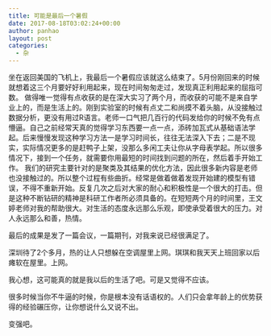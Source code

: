 ```yaml
---
title: 可能是最后一个暑假
date: 2017-08-18T03:02:24+00:00
author: panhao
layout: post
categories:
  - 杂
---
```

坐在返回美国的飞机上，我最后一个暑假应该就这么结束了。5月份刚回来的时候就想着这三个月要好好利用起来，现在时间匆匆走过，发现真正利用起来的屈指可数。 做得唯一觉得有点收获的是在深大实习了两个月，而收获的可能不是来自学业上的，而是生活上的。刚到实验室的时候有点丈二和尚摸不着头脑，从没接触过数据分析，更没有用过R语言。老师一口气把几百行的代码发给你的时候不免有点懵逼。自己之前经常天真的觉得学习东西要一点一点，添砖加瓦式从基础语法学起。后来慢慢发现这种学习方法一是学习时间长，往往无法深入下去；二是不现实，实际情况更多的是赶鸭子上架，没那么多闲工夫让你从字母表学起。所以很多情况下，接到一个任务，就需要你用最短的时间找到问题的所在，然后着手开始工作。 我们的研究主要针对的是聚类及其结果的优化方法，因此很多新内容是老师也没接触过的。所以整个过程有些曲折。经常是做着做着发现开始建的模型有错误，不得不重新开始。反复几次之后对大家的耐心和积极性是一个很大的打击。但是这种不断钻研的精神是科研工作者所必须具备的。在短短两个月的时间里，王文婷老师对我的帮助很大。对生活的态度永远那么乐观，即使承受着很大的压力。对人永远那么和善，热情。

最后的成果是发了一篇会议，一篇期刊，对我来说已经很满足了。

深圳待了2个多月，热的让人只想躲在空调屋里上网。琪琪和我天天上班回家以后瘫软在屋里。上网。

我心想，这可能真的就是我以后的生活了吧。可是又觉得不应该。

很多时候当你不牛逼的时候，你是根本没有话语权的。人们只会拿年龄上的优势获得的经验碾压你，让你想说什么又说不出。

变强吧。